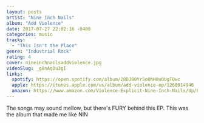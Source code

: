 ```yaml
---
layout: posts
artist: "Nine Inch Nails"
album: "Add Violence"
date: 2017-07-27 22:02:16 -0400
categories: music
tracks:
  - "This Isn't the Place"
genre: "Industrial Rock"
rating: 4
cover: nineinchnailsaddviolence.jpg
videoSlug: _g8nAqDu3gI
links:
  spotify: https://open.spotify.com/album/28DJ00Yr5oOhH0uOUgTQwc
  apple: https://itunes.apple.com/us/album/add-violence-ep/1260014946
  amazon: https://www.amazon.com/Violence-Explicit-Nine-Inch-Nails/dp/B0743LNSXN/
---
```


The songs may sound mellow, but there's FURY behind this EP.  This was the album that made me like NIN


